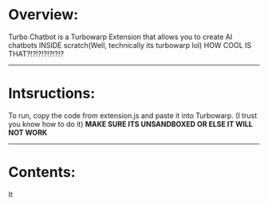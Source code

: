 # Overview:
Turbo Chatbot is a Turbowarp Extension that allows you to create AI chatbots INSIDE scratch(Well, technically its turbowarp lol) HOW COOL IS THAT?!?!?!?!?!?!? 

---

# Intsructions:
To run, copy the code from extension.js and paste it into Turbowarp. (I trust you know how to do it)  **MAKE SURE ITS UNSANDBOXED OR ELSE IT WILL NOT WORK**

---

# Contents:
It
